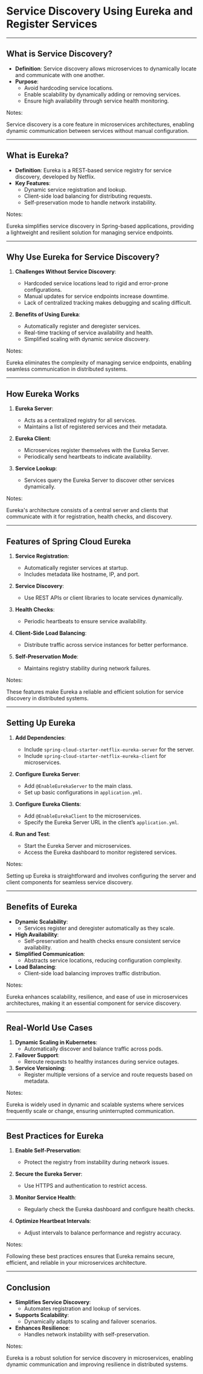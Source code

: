 # Service Discovery Using Eureka and Register Services

---

## What is Service Discovery?

- **Definition**: Service discovery allows microservices to dynamically locate and communicate with one another.
- **Purpose**:
  - Avoid hardcoding service locations.
  - Enable scalability by dynamically adding or removing services.
  - Ensure high availability through service health monitoring.

Notes:

Service discovery is a core feature in microservices architectures, enabling dynamic communication between services without manual configuration.

---

## What is Eureka?

- **Definition**: Eureka is a REST-based service registry for service discovery, developed by Netflix.
- **Key Features**:
  - Dynamic service registration and lookup.
  - Client-side load balancing for distributing requests.
  - Self-preservation mode to handle network instability.

Notes:

Eureka simplifies service discovery in Spring-based applications, providing a lightweight and resilient solution for managing service endpoints.

---

## Why Use Eureka for Service Discovery?

1. **Challenges Without Service Discovery**:
   - Hardcoded service locations lead to rigid and error-prone configurations.
   - Manual updates for service endpoints increase downtime.
   - Lack of centralized tracking makes debugging and scaling difficult.

2. **Benefits of Using Eureka**:
   - Automatically register and deregister services.
   - Real-time tracking of service availability and health.
   - Simplified scaling with dynamic service discovery.

Notes:

Eureka eliminates the complexity of managing service endpoints, enabling seamless communication in distributed systems.

---

## How Eureka Works

1. **Eureka Server**:
   - Acts as a centralized registry for all services.
   - Maintains a list of registered services and their metadata.

2. **Eureka Client**:
   - Microservices register themselves with the Eureka Server.
   - Periodically send heartbeats to indicate availability.

3. **Service Lookup**:
   - Services query the Eureka Server to discover other services dynamically.

Notes:

Eureka's architecture consists of a central server and clients that communicate with it for registration, health checks, and discovery.

---

## Features of Spring Cloud Eureka

1. **Service Registration**:
   - Automatically register services at startup.
   - Includes metadata like hostname, IP, and port.

2. **Service Discovery**:
   - Use REST APIs or client libraries to locate services dynamically.

3. **Health Checks**:
   - Periodic heartbeats to ensure service availability.

4. **Client-Side Load Balancing**:
   - Distribute traffic across service instances for better performance.

5. **Self-Preservation Mode**:
   - Maintains registry stability during network failures.

Notes:

These features make Eureka a reliable and efficient solution for service discovery in distributed systems.

---

## Setting Up Eureka

1. **Add Dependencies**:
   - Include `spring-cloud-starter-netflix-eureka-server` for the server.
   - Include `spring-cloud-starter-netflix-eureka-client` for microservices.

2. **Configure Eureka Server**:
   - Add `@EnableEurekaServer` to the main class.
   - Set up basic configurations in `application.yml`.

3. **Configure Eureka Clients**:
   - Add `@EnableEurekaClient` to the microservices.
   - Specify the Eureka Server URL in the client’s `application.yml`.

4. **Run and Test**:
   - Start the Eureka Server and microservices.
   - Access the Eureka dashboard to monitor registered services.

Notes:

Setting up Eureka is straightforward and involves configuring the server and client components for seamless service discovery.

---

## Benefits of Eureka

- **Dynamic Scalability**:
  - Services register and deregister automatically as they scale.
- **High Availability**:
  - Self-preservation and health checks ensure consistent service availability.
- **Simplified Communication**:
  - Abstracts service locations, reducing configuration complexity.
- **Load Balancing**:
  - Client-side load balancing improves traffic distribution.

Notes:

Eureka enhances scalability, resilience, and ease of use in microservices architectures, making it an essential component for service discovery.

---

## Real-World Use Cases

1. **Dynamic Scaling in Kubernetes**:
   - Automatically discover and balance traffic across pods.
2. **Failover Support**:
   - Reroute requests to healthy instances during service outages.
3. **Service Versioning**:
   - Register multiple versions of a service and route requests based on metadata.

Notes:

Eureka is widely used in dynamic and scalable systems where services frequently scale or change, ensuring uninterrupted communication.

---

## Best Practices for Eureka

1. **Enable Self-Preservation**:
   - Protect the registry from instability during network issues.

2. **Secure the Eureka Server**:
   - Use HTTPS and authentication to restrict access.

3. **Monitor Service Health**:
   - Regularly check the Eureka dashboard and configure health checks.

4. **Optimize Heartbeat Intervals**:
   - Adjust intervals to balance performance and registry accuracy.

Notes:

Following these best practices ensures that Eureka remains secure, efficient, and reliable in your microservices architecture.

---

## Conclusion

- **Simplifies Service Discovery**:
  - Automates registration and lookup of services.
- **Supports Scalability**:
  - Dynamically adapts to scaling and failover scenarios.
- **Enhances Resilience**:
  - Handles network instability with self-preservation.

Notes:

Eureka is a robust solution for service discovery in microservices, enabling dynamic communication and improving resilience in distributed systems.
